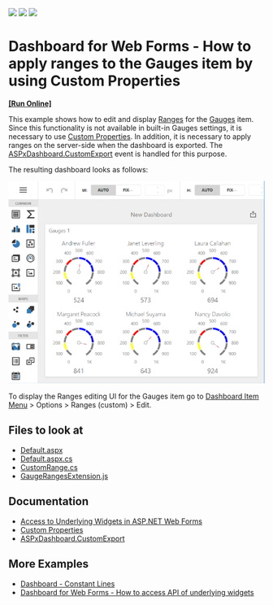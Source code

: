 <!-- default badges list -->
![](https://img.shields.io/endpoint?url=https://codecentral.devexpress.com/api/v1/VersionRange/429719105/21.2.3%2B)
[![](https://img.shields.io/badge/Open_in_DevExpress_Support_Center-FF7200?style=flat-square&logo=DevExpress&logoColor=white)](https://supportcenter.devexpress.com/ticket/details/T1046226)
[![](https://img.shields.io/badge/📖_How_to_use_DevExpress_Examples-e9f6fc?style=flat-square)](https://docs.devexpress.com/GeneralInformation/403183)
<!-- default badges end -->
# Dashboard for Web Forms - How to apply ranges to the Gauges item by using Custom Properties 
<!-- run online -->
**[[Run Online]](https://codecentral.devexpress.com/429719105/)**
<!-- run online end -->

This example shows how to edit and display [Ranges](https://js.devexpress.com/Documentation/Guide/UI_Components/CircularGauge/Visual_Elements/#Range_Container) for the [Gauges](https://docs.devexpress.com/Dashboard/117164/web-dashboard/create-dashboards-on-the-web/dashboard-item-settings/gauges) item. Since this functionality is not available in built-in Gauges settings, it is necessary to use [Custom Properties](https://docs.devexpress.com/Dashboard/401702/web-dashboard/ui-elements-and-customization/create-custom-properties). In addition, it is necessary to apply ranges on the server-side when the dashboard is exported. The [ASPxDashboard.CustomExport](https://docs.devexpress.com/Dashboard/DevExpress.DashboardWeb.ASPxDashboard.CustomExport) event is handled for this purpose.

The resulting dashboard looks as follows:

![](images/screenshot.png)

To display the Ranges editing UI for the Gauges item go to [Dashboard Item Menu](https://docs.devexpress.com/Dashboard/117446/web-dashboard/ui-elements-and-customization/ui-elements/dashboard-item-menu) > Options > Ranges (custom) > Edit.

<!-- default file list -->
## Files to look at

* [Default.aspx](./CS/Default.aspx)
* [Default.aspx.cs](./CS/Default.aspx.cs)
* [CustomRange.cs](./CS/Models/CustomRange.cs)
* [GaugeRangesExtension.js](./CS/GaugeRangesExtension.js)

<!-- default file list end -->

## Documentation

- [Access to Underlying Widgets in ASP.NET Web Forms](https://docs.devexpress.com/Dashboard/117573/web-dashboard/aspnet-web-forms-dashboard-control/access-to-underlying-widgets)
- [Custom Properties](https://docs.devexpress.com/Dashboard/401702/web-dashboard/ui-elements-and-customization/custom-properties)
- [ASPxDashboard.CustomExport](https://docs.devexpress.com/Dashboard/DevExpress.DashboardWeb.ASPxDashboard.CustomExport)

## More Examples

- [Dashboard - Constant Lines](https://github.com/DevExpress-Examples/dashboard-constant-lines)
- [Dashboard for Web Forms - How to access API of underlying widgets](https://github.com/DevExpress-Examples/how-to-access-api-of-underlying-widgets-in-the-aspnet-dashboard-control-t492396)
